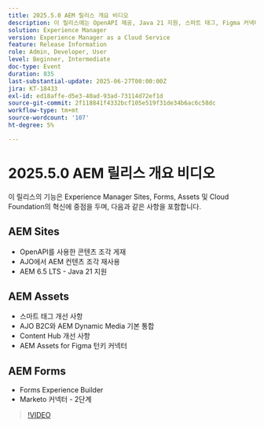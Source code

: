```yaml
---
title: 2025.5.0 AEM 릴리스 개요 비디오
description: 이 릴리스에는 OpenAPI 제공, Java 21 지원, 스마트 태그, Figma 커넥터 및 AJO B2C용 Dynamic Media를 비롯한 AEM Sites, Forms 및 Assets 업데이트가 추가됩니다.
solution: Experience Manager
version: Experience Manager as a Cloud Service
feature: Release Information
role: Admin, Developer, User
level: Beginner, Intermediate
doc-type: Event
duration: 835
last-substantial-update: 2025-06-27T00:00:00Z
jira: KT-18433
exl-id: ed18affe-d5e3-40ad-93ad-73114d72ef1d
source-git-commit: 2f118841f4332bcf105e519f31de34b6ac6c58dc
workflow-type: tm+mt
source-wordcount: '107'
ht-degree: 5%

---
```


# 2025.5.0 AEM 릴리스 개요 비디오

이 릴리스의 기능은 Experience Manager Sites, Forms, Assets 및 Cloud Foundation의 혁신에 중점을 두며, 다음과 같은 사항을 포함합니다.

## AEM Sites

* OpenAPI를 사용한 콘텐츠 조각 게재
* AJO에서 AEM 컨텐츠 조각 재사용
* AEM 6.5 LTS - Java 21 지원

## AEM Assets

* 스마트 태그 개선 사항
* AJO B2C와 AEM Dynamic Media 기본 통합
* Content Hub 개선 사항
* AEM Assets for Figma 턴키 커넥터

## AEM Forms

* Forms Experience Builder
* Marketo 커넥터 - 2단계

>[!VIDEO](https://video.tv.adobe.com/v/3464307/?learn=on&enablevpops)
